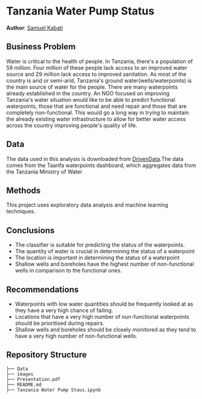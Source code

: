# Tanzania Water Pump Status

**Author**: [Samuel Kabati](sam.kabati@student.moringaschool.com)

## Business Problem
Water is critical to the health of people. In Tanzania, there's a population of 59 million. Four million of these people lack access to an improved water source and 29 million lack access to improved sanitation. As most of the country is arid or semi-arid, Tanzania's ground water(wells/waterpoints) is the main source of water for the people.
There are many waterpoints already established in the country. An NGO focused on improving Tanzania's water situation would like to be able to predict functional waterpoints, those that are functional and need repair and those that are completely non-functional. This would go a long way in trying to maintain the already existing water infrastructure to allow for better water access across the country improving people's quality of life.
## Data
The data used in this analysis is downloaded from [DrivenData](https://www.drivendata.org/competitions/7/pump-it-up-data-mining-the-water-table/data/).The data comes from the Taarifa waterpoints dashboard, which aggregates data from the Tanzania Ministry of Water

## Methods

This project uses exploratory data analysis and machine learning techniques.

## Conclusions 
- The classifier is suitable for predicting the status of the waterpoints.
- The quantity of water is crucial in determining the status of a waterpoint
- The location is important in determining the status of a waterpoint
- Shallow wells and boreholes have the highest number of non-functional wells in comparison to the functional ones.


## Recommendations
- Waterpoints with low water quantities should be frequently looked at as they have a very high chance of failing.
- Locations that have a very high number of nun-functional waterpoints should be prioritised during repairs.
- Shallow wells and boreholes should be closely monitored as they tend to have a very high number of non-functional wells.


## Repository Structure
```
├── Data              
├── images             
├── Presentation.pdf                    
├── README.md              
├── Tanzania Water Pump Staus.ipynb 
 ```